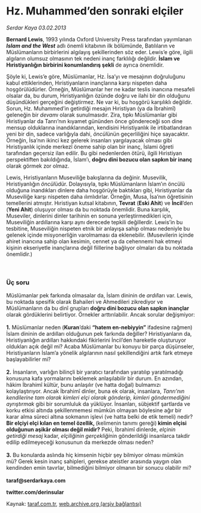 # Hz. Muhammed’den sonraki elçiler

*Serdar Kaya 03.02.2013*

<div class="yazi"><p><b>Bernard Lewis</b>, 1993 yılında Oxford University Press tarafından yayımlanan <b><i>Islam and the West</i></b> adlı önemli kitabının ilk bölümünde, Batılıların ve Müslümanların birbirlerini algılayış şekillerinden söz eder. Lewis’e göre, ilgili algıların olumsuz olmasının tek nedeni inanç farklılığı değildir. <b>İslam ve Hıristiyanlığın birbirini konumlandırış şekli</b> de ayrıca önemlidir.</p>
<p>Şöyle ki, Lewis’e göre, Müslümanlar, Hz. İsa’yı ve mesajının doğruluğunu kabul ettiklerinden, Hıristiyanların inançlarına karşı nispeten daha hoşgörülüdürler. Örneğin, Müslümanlar her ne kadar teslis inancına mesafeli olsalar da, bu durum, Hıristiyanlığın özünde doğru ve ilahi bir din olduğunu düşündükleri gerçeğini değiştirmez. Ne var ki, bu hoşgörü karşılıklı değildir. Sorun, Hz. Muhammed’in getirdiği mesajın Hıristiyan (ya da İbrahimî) geleneğin bir <i>devamı</i> olarak sunulmasıdır. Zira, tıpkı Müslümanlar gibi Hıristiyanlar da Tanrı’nın kıyamet gününden önce göndereceği son dine mensup olduklarına inandıklarından, kendisini Hıristiyanlık ile irtibatlandıran yeni bir din, sadece varlığıyla dahi, <i>öncül</i>ünün geçerliliğini hiçe sayacaktır. Örneğin, İsa’nın ikinci kez gelerek insanları yargılayacak olması gibi Hıristiyanlık içinde merkezî öneme sahip olan bir inanç, İslami öğreti tarafından geçersiz ilan edilir. Bu gibi nedenlerden ötürü, ilgili Hıristiyan perspektiften bakıldığında, İslam’ı, <b>doğru dini bozucu olan sapkın bir inanç</b> olarak görmek zor olmaz.</p>
<p>Lewis, Hıristiyanların Museviliğe bakışlarına da değinir. Musevilik, Hıristiyanlığın <i>öncül</i>üdür. Dolayısıyla, tıpkı Müslümanların İslam’ın öncülü olduğuna inandıkları dinlere daha hoşgörüyle baktıkları gibi, Hıristiyanlar da Museviliğe karşı nispeten daha ılımlıdırlar. Örneğin, Musa, İsa’nın öğretisinin temellerini atmıştır. Hıristiyan kutsal kitabının, <b>Tevrat</b> (<b>Eski Ahit</b>) ve <b>İncil</b>’den (<b>Yeni Ahit</b>) oluşuyor olması da bu noktada önemlidir. Buna karşılık, Museviler, dinlerini dinler tarihinin en sonuna yerleştirmedikleri için, Museviliğin ardıllarına karşı aynı derecede tepkili değillerdir. Lewis’in bu tesbitine, Museviliğin nispeten etnik bir anlayışa sahip olması nedeniyle bu gelenek içinde misyonerliğin varolmaması da eklenebilir. (Musevilerin içinde ahiret inancına sahip olan kesimin, cennet ya da cehennemi hak etmeyi kişinin ekseriyetle inançlarına değil fiillerine bağlıyor olmaları da bu noktada önemlidir.)<br/><br/><br/></p>
<h3>Üç soru</h3>
<p>Müslümanlar pek farkında olmasalar da, İslam dininin de <i>ardıl</i>ları var. Lewis, bu noktada spesifik olarak Bahaileri ve Ahmedileri zikrediyor ve Müslümanların da bu dinî grupları <b>doğru dini bozucu olan sapkın inançlar</b> olarak gördüklerini belirtiyor. Örnekler arttırılabilir. Ancak sorular değişmiyor:<br/><br/><b>1.</b> Müslümanlar neden (<b>Kuran</b>’daki <b>“hatem en-nebiyyin”</b> ifadesine rağmen) İslam dininin de ardılları olduğunun pek farkında değiller? Hıristiyanların da, Hıristiyanlığın ardılları hakkındaki fikirlerini İncil’den hareketle oluşturuyor oldukları açık değil mi? Acaba Müslümanlar bu konuyu bir parça düşünseler, Hıristiyanların İslam’a yönelik algılarının nasıl şekillendiğini artık fark etmeye başlayabilirler mi?<br/><br/><b>2.</b> İnsanların, varlığın bilinçli bir yaratıcı tarafından yaratılıp yaratılmadığı konusuna kafa yormalarını beklemek anlaşılabilir bir durum. En azından, hâkim İbrahimî kültür, bunu anlaşılır (ve hatta doğal) bulmamızı kolaylaştırıyor. Ancak İbrahimî dinler, buna ek olarak, insanlara, <i>Tanrı’nın kendilerine tam olarak kimleri elçi olarak gönderip, kimleri göndermediğini ayrıştırmak</i> gibi bir sorumluluk da yüklüyor. İnsanları, sübjektif şartlarda ve korku etkisi altında şekillenmemesi mümkün olmayan böylesine ağır bir karar alma süreci altına sokmanın işlevi (ve hatta belki de etik temeli) nedir? <b>Bir elçiyi elçi kılan en temel özellik, </b>(kelimenin tanımı gereği)<b> kimin elçisi olduğunun aşikâr olması değil midir?</b> Peki, İbrahimî dinlerde, <i>elçinin getirdiği mesaj</i> kadar, <i>elçiliğinin gerçekliği</i>nin gönderildiği insanlarca takdir edilip edilmeyeceği konusunun da merkezde olması neden?<br/><br/><b>3.</b> Bu konularda aslında hiç kimsenin hiçbir şey bilmiyor olması mümkün mü? Gerek kesin inanç sahipleri, gerekse ateistler arasında yaygın olan kendinden emin tavırlar, bilmediğini bilmiyor olmanın bir sonucu olabilir mi?<br/><br/><b>taraf@serdarkaya.com</b></p>
<p><b>twitter.com/derinsular</b></p>
</div>

Kaynak: [taraf.com.tr](http://www.taraf.com.tr/serdar-kaya/makale-hz-muhammed-den-sonraki-elciler.htm), [web.archive.org (arşiv bağlantısı)](http://web.archive.org/web/20131107092828/http://www.taraf.com.tr/serdar-kaya/makale-hz-muhammed-den-sonraki-elciler.htm)
